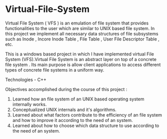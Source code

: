 # Virtual-File-System

Virtual File System ( VFS ) is an emulation of file system that provides functionalities to the user which are similar to UNIX based file system.
In this project we implement all necessary data structures of file subsystems such as Inode , Incore Inode Table , File Table , User File Descriptor Table , etc.

This is a windows based project in which I have implemented virtual File System (VFS).Virtual File System is an abstract layer on top of a concrete file system . Its main purpose is allow client applications to access different types of concrete file systems in a uniform way. 

Technologies - C++

Objectives accomplished during the course of this project :

1. Learned how an file system of an UNIX based operating system internally works.
2. Conceptualized UNIX internals and it's algorithms.
3. Learned about what factors contribute to the efficiency of an file system and how to improve it according to the need of an system.
4. Learned about how to choose which data structure to use according to the need of an system. 

